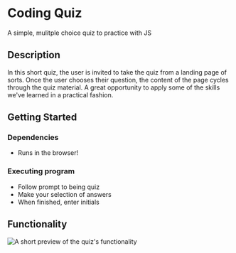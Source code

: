 # Coding Quiz

A simple, mulitple choice quiz to practice with JS

## Description

In this short quiz, the user is invited to take the quiz from a landing page of sorts. Once the user chooses
their question, the content of the page cycles through the quiz material. A great opportunity to apply some
of the skills we've learned in a practical fashion.

## Getting Started

### Dependencies

* Runs in the browser!



### Executing program

* Follow prompt to being quiz
* Make your selection of answers
* When finished, enter initials


## Functionality 

![A short preview of the quiz's functionality](https://giphy.com/gifs/TIJZERlBbGIdPKFuJt)





